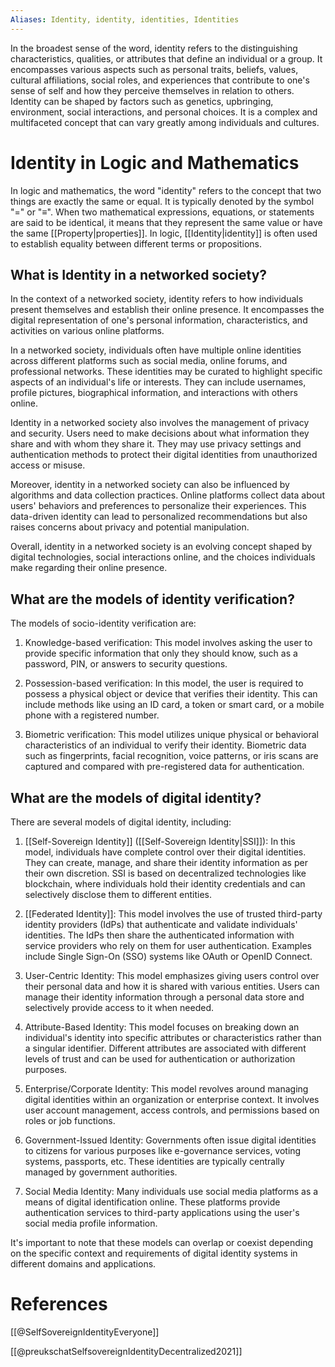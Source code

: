 ```yaml
---
Aliases: Identity, identity, identities, Identities
---
```


In the broadest sense of the word, identity refers to the distinguishing characteristics, qualities, or attributes that define an individual or a group. It encompasses various aspects such as personal traits, beliefs, values, cultural affiliations, social roles, and experiences that contribute to one's sense of self and how they perceive themselves in relation to others. Identity can be shaped by factors such as genetics, upbringing, environment, social interactions, and personal choices. It is a complex and multifaceted concept that can vary greatly among individuals and cultures.

# Identity in Logic and Mathematics

In logic and mathematics, the word "identity" refers to the concept that two things are exactly the same or equal. It is typically denoted by the symbol "=" or "≡". When two mathematical expressions, equations, or statements are said to be identical, it means that they represent the same value or have the same [[Property|properties]]. In logic, [[Identity|identity]] is often used to establish equality between different terms or propositions.

## What is Identity in a networked society?

In the context of a networked society, identity refers to how individuals present themselves and establish their online presence. It encompasses the digital representation of one's personal information, characteristics, and activities on various online platforms.

In a networked society, individuals often have multiple online identities across different platforms such as social media, online forums, and professional networks. These identities may be curated to highlight specific aspects of an individual's life or interests. They can include usernames, profile pictures, biographical information, and interactions with others online.

Identity in a networked society also involves the management of privacy and security. Users need to make decisions about what information they share and with whom they share it. They may use privacy settings and authentication methods to protect their digital identities from unauthorized access or misuse.

Moreover, identity in a networked society can also be influenced by algorithms and data collection practices. Online platforms collect data about users' behaviors and preferences to personalize their experiences. This data-driven identity can lead to personalized recommendations but also raises concerns about privacy and potential manipulation.

Overall, identity in a networked society is an evolving concept shaped by digital technologies, social interactions online, and the choices individuals make regarding their online presence.

## What are the models of identity verification?

The models of socio-identity verification are:

1. Knowledge-based verification: This model involves asking the user to provide specific information that only they should know, such as a password, PIN, or answers to security questions.

2. Possession-based verification: In this model, the user is required to possess a physical object or device that verifies their identity. This can include methods like using an ID card, a token or smart card, or a mobile phone with a registered number.

3. Biometric verification: This model utilizes unique physical or behavioral characteristics of an individual to verify their identity. Biometric data such as fingerprints, facial recognition, voice patterns, or iris scans are captured and compared with pre-registered data for authentication.
## What are the models of digital identity?

There are several models of digital identity, including:

1. [[Self-Sovereign Identity]] ([[Self-Sovereign Identity|SSI]]): In this model, individuals have complete control over their digital identities. They can create, manage, and share their identity information as per their own discretion. SSI is based on decentralized technologies like blockchain, where individuals hold their identity credentials and can selectively disclose them to different entities.

2. [[Federated Identity]]: This model involves the use of trusted third-party identity providers (IdPs) that authenticate and validate individuals' identities. The IdPs then share the authenticated information with service providers who rely on them for user authentication. Examples include Single Sign-On (SSO) systems like OAuth or OpenID Connect.

3. User-Centric Identity: This model emphasizes giving users control over their personal data and how it is shared with various entities. Users can manage their identity information through a personal data store and selectively provide access to it when needed.

4. Attribute-Based Identity: This model focuses on breaking down an individual's identity into specific attributes or characteristics rather than a singular identifier. Different attributes are associated with different levels of trust and can be used for authentication or authorization purposes.

5. Enterprise/Corporate Identity: This model revolves around managing digital identities within an organization or enterprise context. It involves user account management, access controls, and permissions based on roles or job functions.

6. Government-Issued Identity: Governments often issue digital identities to citizens for various purposes like e-governance services, voting systems, passports, etc. These identities are typically centrally managed by government authorities.

7. Social Media Identity: Many individuals use social media platforms as a means of digital identification online. These platforms provide authentication services to third-party applications using the user's social media profile information.

It's important to note that these models can overlap or coexist depending on the specific context and requirements of digital identity systems in different domains and applications.

# References

[[@SelfSovereignIdentityEveryone]]

[[@preukschatSelfsovereignIdentityDecentralized2021]]